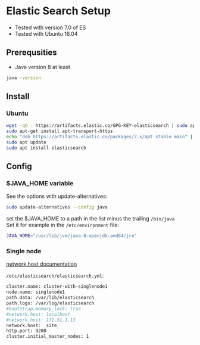 # Elastic Search Setup
- Tested with version 7.0 of ES
- Tested with Ubuntu 16.04
## Prerequsities
- Java version 8 at least
```sh
java -version
```

## Install

### Ubuntu
```sh
wget -qO - https://artifacts.elastic.co/GPG-KEY-elasticsearch | sudo apt-key add -
sudo apt-get install apt-transport-https
echo "deb https://artifacts.elastic.co/packages/7.x/apt stable main" | sudo tee -a /etc/apt/sources.list.d/elastic-7.x.list
sudo apt update
sudo apt install elasticsearch
```

## Config

### $JAVA_HOME variable
See the options with update-alternatives:
```sh
sudo update-alternatives --config java
```
set the $JAVA_HOME to a path in the list minus the trailing `/bin/java`  
Set it for example in the `/etc/environment` file:
```sh
JAVA_HOME="/usr/lib/jvm/java-8-openjdk-amd64/jre"
```

### Single node 
[network.host documentation](https://www.elastic.co/guide/en/elasticsearch/reference/current/network.host.html)

`/etc/elasticsearch/elasticsearch.yml`:  
```sh
cluster.name: cluster-with-singlenode1
node.name: singlenode1
path.data: /var/lib/elasticsearch
path.logs: /var/log/elasticsearch
#bootstrap.memory_lock: true
#network.host: localhost
#network.host: 172.31.1.13
network.host: _site_
http.port: 9200
cluster.initial_master_nodes: 1
```